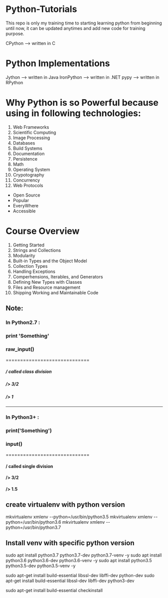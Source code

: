 # Python-Tutorials
This repo is only my training time to starting learning python from beginning until now, it can be updated anytimes and add new code for training purpose.

CPython --> written in C

# Python Implementations
Jython --> written in Java
IronPython --> written in .NET
pypy --> written in RPython 


# Why Python is so Powerful because using in following technologies:
1. Web Frameworks
2. Scientific Computing
3. Image Processing
4. Databases
5. Build Systems
6. Documentation
7. Persistence
8. Math
9. Operating System
10. Crypotography
11. Concurrency
12. Web Protocols

- Open Source
- Popular
- EveryWhere
- Accessible

# Course Overview 
1. Getting Started
2. Strings and Collections
3. Modularity
4. Built-in Types and the Object Model
5. Collection Types
6. Handling Exceptions
7. Comperhensions, Iterables, and Generators
8. Defining New Types with Classes
9. Files and Resource management
10. Shipping Working and Maintainable Code


## Note:
### In Python2.7 :
###  print 'Something'
### raw_input()
=============================
##### / called class division
##### /> 3/2
##### /> 1

************************

### In Python3+ : 
### print('Something')
### input()
=============================
#### / called single division
#### /> 3/2
#### /> 1.5

## create virtualenv with python version
mkvirtualenv xmlenv --python=/usr/bin/python3.5
mkvirtualenv xmlenv --python=/usr/bin/python3.6
mkvirtualenv xmlenv --python=/usr/bin/python3.7

## Install venv with specific python version
sudo apt install python3.7 python3.7-dev python3.7-venv -y
sudo apt install python3.6 python3.6-dev python3.6-venv -y
sudo apt install python3.5 python3.5-dev python3.5-venv -y


sudo apt-get install build-essential libssl-dev libffi-dev python-dev
sudo apt-get install build-essential libssl-dev libffi-dev python3-dev

sudo apt-get install build-essential checkinstall 